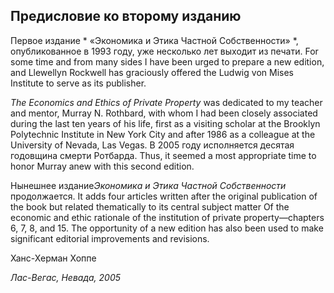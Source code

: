 ## Предисловие ко второму изданию

Первое издание * «Экономика и Этика Частной Собственности» *, опубликованное в 1993 году, уже несколько лет выходит из печати. For some time and from many sides I have been urged to prepare a new edition, and Llewellyn Rockwell has graciously offered the Ludwig von Mises Institute to serve as its publisher.

*The Economics and Ethics of Private Property* was dedicated to my teacher and mentor, Murray N. Rothbard, with whom I had been closely associated during the last ten years of his life, first as a visiting scholar at the Brooklyn Polytechnic Institute in New York City and after 1986 as a colleague at the University of Nevada, Las Vegas. В 2005 году исполняется десятая годовщина смерти Ротбарда. Thus, it seemed a most appropriate time to honor Murray anew with this second edition.

Нынешнее издание*Экономика и Этика Частной Собственности* продолжается. It adds four articles written after the original publication of the book but related thematically to its central subject matter Of the economic and ethic rationale of the institution of private property—chapters 6, 7, 8, and 15. The opportunity of a new edition has also been used to make significant editorial improvements and revisions.

Ханс-Херман Хоппе

*Лас-Вегас, Невада, 2005*
